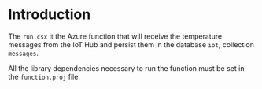 # Introduction

The `run.csx` it the Azure function that will receive the temperature messages from the IoT Hub and persist them in the database `iot`, collection `messages`.

All the library dependencies necessary to run the function must be set in the `function.proj` file.
